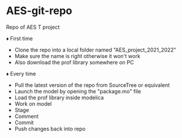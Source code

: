 # AES-git-repo
Repo of AES T project

♦ First time
 - Clone the repo into a local folder named "AES_project_2021_2022"
 - Make sure the name is right otherwise it won't work
 - Also download the prof library somewhere on PC
 
♦ Every time
 - Pull the latest version of the repo from SourceTree or equivalent
 - Launch the model by opening the "package.mo" file
 - Load the prof library inside modelica
 - Work on model
 - Stage
 - Comment
 - Commit
 - Push changes back into repo
